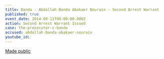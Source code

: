 ```yaml
---
title: Banda - Abdallah Banda Abakaer Nourain - Second Arrest Warrant
published: true
event_date: 2014-09-11T00:00:00.000Z
action: Second Arrest Warrant Issued
case: the-prosecutor-v-banda
accused: abdallah-banda-abakaer-nourain
youtube_id:
---
```



[Made public](https://www.icc-cpi.int/Pages/item.aspx?name=PR1039)